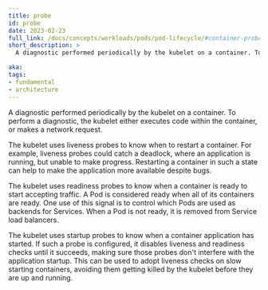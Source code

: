 ```yaml
---
title: probe
id: probe
date: 2023-02-23
full_link: /docs/concepts/workloads/pods/pod-lifecycle/#container-probes
short_description: >
  A diagnostic performed periodically by the kubelet on a container. To perform a diagnostic, the kubelet either executes code within the container, or makes a network request.

aka: 
tags:
- fundamental
- architecture
---
```

 A diagnostic performed periodically by the kubelet on a container. To perform a diagnostic, the kubelet either executes code within the container, or makes a network request.

<!--more-->

The kubelet uses liveness probes to know when to restart a container. For example, liveness probes could catch a deadlock, where an application is running, but unable to make progress. Restarting a container in such a state can help to make the application more available despite bugs.

The kubelet uses readiness probes to know when a container is ready to start accepting traffic. A Pod is considered ready when all of its containers are ready. One use of this signal is to control which Pods are used as backends for Services. When a Pod is not ready, it is removed from Service load balancers.

The kubelet uses startup probes to know when a container application has started. If such a probe is configured, it disables liveness and readiness checks until it succeeds, making sure those probes don't interfere with the application startup. This can be used to adopt liveness checks on slow starting containers, avoiding them getting killed by the kubelet before they are up and running.
